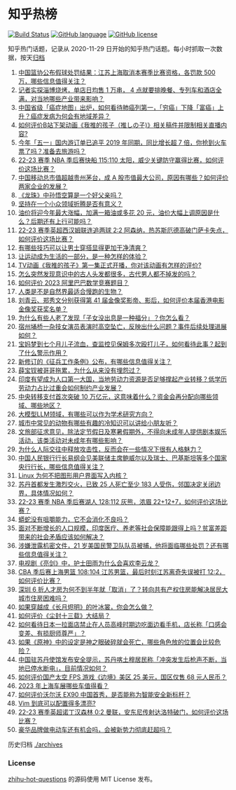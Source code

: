 # 知乎热榜
[![Build Status](https://github.com/ToWeLong/zhihu-hot-questions/workflows/CI/badge.svg)](https://github.com/ToWeLong/zhihu-hot-questions/actions)
[![GitHub language](https://img.shields.io/badge/language-golang-orange.svg)](https://golang.org/)
[![GitHub license](https://img.shields.io/github/license/ToWeLong/zhihu-hot-questions)](https://github.com/ToWeLong/zhihu-hot-questions/blob/main/LICENSE)

知乎热门话题，记录从 2020-11-29 日开始的知乎热门话题。每小时抓取一次数据，按天[归档](./archives)

<!-- BEGIN -->

1. [中国篮协公布假球处罚结果：江苏上海取消本赛季比赛资格，各罚款 500 万，哪些信息值得关注？](https://www.zhihu.com/question/596044084)
1. [记者实探淄博烧烤，单店日均售 1 万串， 4 点就要排晚餐、专列车和酒店全满，对当地哪些产业带来影响？](https://www.zhihu.com/question/595939876)
1. [中国省级「癌症地图」出炉，如何看待肺癌列第一，「穷癌」下降「富癌」上升？癌症发病为何会有地域差异？](https://www.zhihu.com/question/593010173)
1. [如何评价B站下架动画《我推的孩子（推しの子)》相关稿件并限制相关直播内容?](https://www.zhihu.com/question/595639825)
1. [今年「五一」国内游订单已追平 2019 年同期，同比增长超 7 倍，你抢到火车票了吗？准备去旅游吗？](https://www.zhihu.com/question/595946824)
1. [22-23 赛季 NBA 季后赛快船 115:110 太阳，威少关键防守赢得比赛，如何评价这场比赛？](https://www.zhihu.com/question/596028376)
1. [中国移动总市值超越贵州茅台，成 A 股市值最大公司，原因有哪些？如何评价两家企业的发展？](https://www.zhihu.com/question/596047532)
1. [《龙珠》中孙悟空算是一个好父亲吗？](https://www.zhihu.com/question/585073862)
1. [坚持在一个小众领域折腾是否有意义？](https://www.zhihu.com/question/595958030)
1. [油价将迎今年最大涨幅，加满一箱油或多花 20 元，油价大幅上调原因是什么？后期还有上行可能吗？](https://www.zhihu.com/question/596028576)
1. [22-23 赛季英超西汉姆联连追两球 2:2 阿森纳，热苏斯厄德高破门萨卡失点，如何评价这场比赛？](https://www.zhihu.com/question/595963430)
1. [有哪些技巧可以让男士穿搭显得更加干净清爽？](https://www.zhihu.com/question/594969883)
1. [让运动成为生活的一部分，是一种怎样的体验？](https://www.zhihu.com/question/594588781)
1. [TV动画《我推的孩子》第一集正式开播，你对该动画有怎样的评价?](https://www.zhihu.com/question/595259220)
1. [怎么突然发现意识中的古人头发都很多，古代男人都不掉发的吗？](https://www.zhihu.com/question/595118134)
1. [如何评价 2023 阿里巴巴数学竞赛题目？](https://www.zhihu.com/question/596006339)
1. [人类是不是自然界最适合慢跑的生物？](https://www.zhihu.com/question/595503263)
1. [刘青云、郑秀文分别获得第 41 届金像奖影帝、影后，如何评价本届香港电影金像奖获奖名单？](https://www.zhihu.com/question/595998722)
1. [为什么有些人老了发现「子女没出息是一种福分」？你怎么看？](https://www.zhihu.com/question/594668461)
1. [宿州埇桥一杂技女演员表演时高空坠亡，反映出什么问题？事件后续处理进展如何？](https://www.zhihu.com/question/595931999)
1. [宝妈梦到七个月儿子流血，查监控见保姆多次殴打儿子，如何看待此事？起到了什么警示作用？](https://www.zhihu.com/question/595930360)
1. [新修订的《征兵工作条例》公布，有哪些信息值得关注？](https://www.zhihu.com/question/595309486)
1. [薛宝钗被哥哥拖累，为什么从来没有埋怨过？](https://www.zhihu.com/question/524351548)
1. [印度有望成为人口第一大国，当地劳动力资源是否足够撑起产业转移？低学历劳动力占比过重会如何制约产业发展？](https://www.zhihu.com/question/595637146)
1. [中央转移支付首次突破 10 万亿元，这意味着什么？资金会再分配向哪些领域、哪些地区？](https://www.zhihu.com/question/595425847)
1. [大模型LLM领域，有哪些可以作为学术研究方向？](https://www.zhihu.com/question/595298808)
1. [城市中常见的动物有哪些有趣的冷知识可以讲给小朋友听？](https://www.zhihu.com/question/594673049)
1. [文旅部征求意见，除法定节假日及寒暑假期外，不得向未成年人提供剧本娱乐活动，该类活动对未成年有哪些影响？](https://www.zhihu.com/question/595499389)
1. [为什么人际交往中释放攻击性，反而会在一些情况下很有人格魅力？](https://www.zhihu.com/question/533622671)
1. [中国人民银行行长易纲会见美联储主席鲍威尔以及瑞士、巴基斯坦等多个国家央行行长，哪些信息值得关注？](https://www.zhihu.com/question/595504988)
1. [Linux 为何不把图形用户界面写入内核？](https://www.zhihu.com/question/20667741)
1. [苏丹首都发生激烈交火，已致 25 人死亡至少 183 人受伤，邻国决定关闭边界，具体情况如何？](https://www.zhihu.com/question/595912192)
1. [22-23 赛季 NBA 季后赛湖人 128:112 灰熊，浓眉 22+12+7，如何评价这场比赛？](https://www.zhihu.com/question/596005489)
1. [蟒蛇没有咀嚼能力，它不会消化不良吗？](https://www.zhihu.com/question/576460952)
1. [面对不断增长的人口规模，印度医疗、养老等社会保障能跟得上吗？贫富差距带来的社会矛盾应该如何解决？](https://www.zhihu.com/question/595634951)
1. [涉嫌泄露机密文件，21 岁美国民警卫队队员被捕，他将面临哪些处罚？还有哪些信息值得关注？](https://www.zhihu.com/question/595517739)
1. [电视剧《亮剑》中，护士田雨为什么会喜欢李云龙？](https://www.zhihu.com/question/579461802)
1. [CBA 季后赛上海男篮 108:104 江苏男篮，最后时刻江苏离奇失误被打 12:2，如何评价比赛？](https://www.zhihu.com/question/595624248)
1. [深圳 6 折人才房为何不到半年就「取消」了？转向共有产权住房能解决居民大城市住房困难吗？](https://www.zhihu.com/question/595228568)
1. [如果穿越成《长月烬明》的叶冰裳，你会怎么做？](https://www.zhihu.com/question/531915505)
1. [如何评价《尘封十三载》大结局？](https://www.zhihu.com/question/595962211)
1. [如何看待日本一拉面店禁止在人员高峰时期边吃面边看手机，店长称「口感会变差、有损厨师尊严」？](https://www.zhihu.com/question/594785284)
1. [如果《原神》中的设定是神之眼破碎就会死亡，哪些角色放的位置会比较危险？](https://www.zhihu.com/question/584986692)
1. [中国驻苏丹使馆发布安全提示，苏丹喀土穆居民称「冲突发生后枪声不断，当地已停水断电」，目前情况如何？](https://www.zhihu.com/question/596031750)
1. [如何评价国产太空 FPS 游戏《边境》美区 25 美元，国区仅售 68 元人民币？](https://www.zhihu.com/question/594497862)
1. [2023 年上海车展哪些车值得看？](https://www.zhihu.com/question/594209163)
1. [如何评价沃尔沃 EX90 中国首秀，是否能称为智能安全新标杆？](https://www.zhihu.com/question/595956154)
1. [Vim 到底可以配置得多漂亮?](https://www.zhihu.com/question/26248191)
1. [22-23 赛季英超诺丁汉森林 0:2 曼联，安东尼传射达洛特破门，如何评价这场比赛？](https://www.zhihu.com/question/595991605)
1. [豪华品牌做电动车还有机会吗，会被新势力彻底赶超吗？](https://www.zhihu.com/question/595935056)

<!-- END -->

历史归档 [./archives](./archives)


### License
[zhihu-hot-questions](https://github.com/towelong/zhihu-hot-questions) 的源码使用 MIT License 发布。